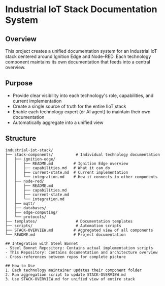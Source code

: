 # Industrial IoT Stack Documentation System

## Overview
This project creates a unified documentation system for an Industrial IoT stack centered around Ignition Edge and Node-RED. Each technology component maintains its own documentation that feeds into a central overview.

## Purpose
- Provide clear visibility into each technology's role, capabilities, and current implementation
- Create a single source of truth for the entire IIoT stack
- Enable each technology expert (or AI agent) to maintain their own documentation
- Automatically aggregate into a unified view

## Structure

```
industrial-iot-stack/
├── stack-components/          # Individual technology documentation
│   ├── ignition-edge/
│   │   ├── README.md         # Ignition Edge overview
│   │   ├── capabilities.md   # What it can do
│   │   ├── current-state.md  # Current implementation
│   │   └── integration.md    # How it connects to other components
│   ├── node-red/
│   │   ├── README.md
│   │   ├── capabilities.md
│   │   ├── current-state.md
│   │   └── integration.md
│   ├── mqtt/
│   ├── databases/
│   ├── edge-computing/
│   └── protocols/
├── templates/                 # Documentation templates
├── scripts/                   # Automation scripts
├── STACK-OVERVIEW.md         # Aggregated view of all components
└── README.md                 # Project documentation

## Integration with Steel Bonnet
- Steel Bonnet Repository: Contains actual implementation scripts
- This Repository: Contains documentation and architecture overview
- Cross-references between repos for complete picture

## How to Use
1. Each technology maintainer updates their component folder
2. Run aggregation script to update STACK-OVERVIEW.md
3. Use STACK-OVERVIEW.md for unified view of entire stack